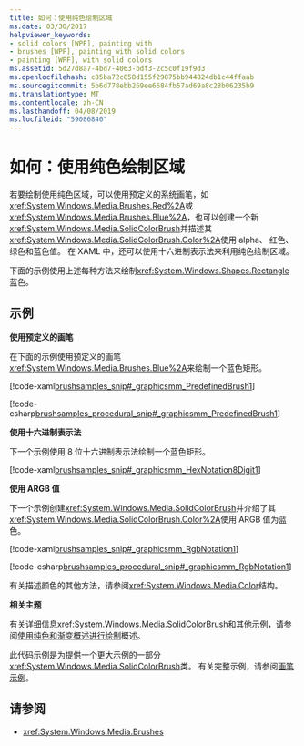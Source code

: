 ```yaml
---
title: 如何：使用纯色绘制区域
ms.date: 03/30/2017
helpviewer_keywords:
- solid colors [WPF], painting with
- brushes [WPF], painting with solid colors
- painting [WPF], with solid colors
ms.assetid: 5d27d8a7-4bd7-4063-bdf3-2c5c0f19f9d3
ms.openlocfilehash: c85ba72c858d155f29875bb944824db1c44ffaab
ms.sourcegitcommit: 5b6d778ebb269ee6684fb57ad69a8c28b06235b9
ms.translationtype: MT
ms.contentlocale: zh-CN
ms.lasthandoff: 04/08/2019
ms.locfileid: "59086840"
---
```

# <a name="how-to-paint-an-area-with-a-solid-color"></a>如何：使用纯色绘制区域
若要绘制使用纯色区域，可以使用预定义的系统画笔，如<xref:System.Windows.Media.Brushes.Red%2A>或<xref:System.Windows.Media.Brushes.Blue%2A>，也可以创建一个新<xref:System.Windows.Media.SolidColorBrush>并描述其<xref:System.Windows.Media.SolidColorBrush.Color%2A>使用 alpha、 红色、 绿色和蓝色值。 在 XAML 中，还可以使用十六进制表示法来利用纯色绘制区域。  
  
 下面的示例使用上述每种方法来绘制<xref:System.Windows.Shapes.Rectangle>蓝色。  
  
## <a name="example"></a>示例  
 **使用预定义的画笔**  
  
 在下面的示例使用预定义的画笔<xref:System.Windows.Media.Brushes.Blue%2A>来绘制一个蓝色矩形。  
  
 [!code-xaml[brushsamples_snip#_graphicsmm_PredefinedBrush1](~/samples/snippets/csharp/VS_Snippets_Wpf/brushsamples_snip/CS/SolidColorBrushExample.xaml#_graphicsmm_predefinedbrush1)]  
  
 [!code-csharp[brushsamples_procedural_snip#_graphicsmm_PredefinedBrush1](~/samples/snippets/csharp/VS_Snippets_Wpf/brushsamples_procedural_snip/CSharp/SolidColorBrushExample.cs#_graphicsmm_predefinedbrush1)]  
  
 **使用十六进制表示法**  
  
 下一个示例使用 8 位十六进制表示法绘制一个蓝色矩形。  
  
 [!code-xaml[brushsamples_snip#_graphicsmm_HexNotation8Digit1](~/samples/snippets/csharp/VS_Snippets_Wpf/brushsamples_snip/CS/SolidColorBrushExample.xaml#_graphicsmm_hexnotation8digit1)]  
  
 **使用 ARGB 值**  
  
 下一个示例创建<xref:System.Windows.Media.SolidColorBrush>并介绍了其<xref:System.Windows.Media.SolidColorBrush.Color%2A>使用 ARGB 值为蓝色。  
  
 [!code-xaml[brushsamples_snip#_graphicsmm_RgbNotation1](~/samples/snippets/csharp/VS_Snippets_Wpf/brushsamples_snip/CS/SolidColorBrushExample.xaml#_graphicsmm_rgbnotation1)]  
  
 [!code-csharp[brushsamples_procedural_snip#_graphicsmm_RgbNotation1](~/samples/snippets/csharp/VS_Snippets_Wpf/brushsamples_procedural_snip/CSharp/SolidColorBrushExample.cs#_graphicsmm_rgbnotation1)]  
  
 有关描述颜色的其他方法，请参阅<xref:System.Windows.Media.Color>结构。  
  
 **相关主题**  
  
 有关详细信息<xref:System.Windows.Media.SolidColorBrush>和其他示例，请参阅[使用纯色和渐变概述进行绘制](painting-with-solid-colors-and-gradients-overview.md)概述。  
  
 此代码示例是为提供一个更大示例的一部分<xref:System.Windows.Media.SolidColorBrush>类。 有关完整示例，请参阅[画笔示例](https://go.microsoft.com/fwlink/?LinkID=159973)。  
  
## <a name="see-also"></a>请参阅

- <xref:System.Windows.Media.Brushes>
